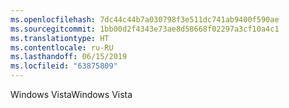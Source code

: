 ```yaml
---
ms.openlocfilehash: 7dc44c44b7a030798f3e511dc741ab9400f590ae
ms.sourcegitcommit: 1bb00d2f4343e73ae8d58668f02297a3cf10a4c1
ms.translationtype: HT
ms.contentlocale: ru-RU
ms.lasthandoff: 06/15/2019
ms.locfileid: "63875809"
---
```

<span data-ttu-id="90718-101">Windows Vista</span><span class="sxs-lookup"><span data-stu-id="90718-101">Windows Vista</span></span>